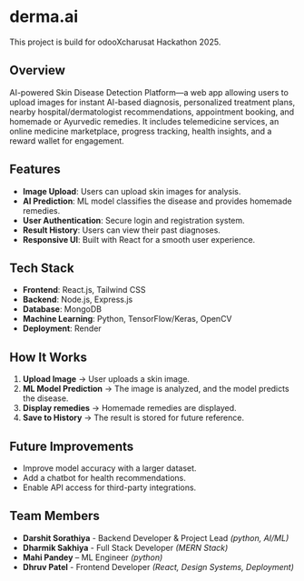 # derma.ai
This project is build for odooXcharusat Hackathon 2025.

## Overview
AI-powered Skin Disease Detection Platform—a web app allowing users to upload images for instant AI-based diagnosis, personalized treatment plans, nearby hospital/dermatologist 
recommendations, appointment booking, and homemade or Ayurvedic remedies. It includes telemedicine services, an online medicine marketplace, progress tracking, health insights, and a reward wallet for engagement. 

## Features
- **Image Upload**: Users can upload skin images for analysis.
- **AI Prediction**: ML model classifies the disease and provides homemade remedies.
- **User Authentication**: Secure login and registration system.
- **Result History**: Users can view their past diagnoses.
- **Responsive UI**: Built with React for a smooth user experience.

## Tech Stack
- **Frontend**: React.js, Tailwind CSS
- **Backend**: Node.js, Express.js
- **Database**: MongoDB
- **Machine Learning**: Python, TensorFlow/Keras, OpenCV
- **Deployment**: Render

## How It Works
1. **Upload Image** → User uploads a skin image.
2. **ML Model Prediction** → The image is analyzed, and the model predicts the disease.
3. **Display remedies** → Homemade remedies are displayed.
4. **Save to History** → The result is stored for future reference.

## Future Improvements
- Improve model accuracy with a larger dataset.
- Add a chatbot for health recommendations.
- Enable API access for third-party integrations.

## Team Members
- **Darshit Sorathiya** - Backend Developer & Project Lead *(python, AI/ML)* 
- **Dharmik Sakhiya** - Full Stack Developer *(MERN Stack)* 
- **Mahi Pandey** – ML Engineer *(python)* 
- **Dhruv Patel** - Frontend Developer *(React, Design Systems, Deployment)*